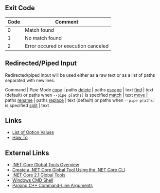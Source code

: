﻿## Exit Code

Code | Comment
--- | ---
0 | Match found
1 | No match found
2 | Error occured or execution canceled

## Redirected/Piped Input

Redirected/piped input will be used either as a raw text or as a list of paths separated with newlines.

Command | Pipe Mode
[copy](copy-command.md) | paths
[delete](delete-command.md) | paths
[escape](escape-command.md) | text
[find](find-command.md) | text (default) or paths when `--pipe p[aths]` is specified
[match](match-command.md) | text
[move](move-command.md) | paths
[rename](rename-command.md) | paths
[replace](replace-command.md) | text (default) or paths when `--pipe p[aths]` is specified
[split](split-command.md) | text

## Links

* [List of Option Values](OptionValues.md)
* [How To](HowTo.md)

## External Links

* [.NET Core Global Tools Overview](https://docs.microsoft.com/dotnet/core/tools/global-tools)
* [Create a .NET Core Global Tool Using the .NET Core CLI](https://docs.microsoft.com/dotnet/core/tools/global-tools-how-to-create)
* [.NET Core 2.1 Global Tools](https://natemcmaster.com/blog/2018/05/12/dotnet-global-tools/)
* [Windows CMD Shell](https://ss64.com/nt/syntax.html)
* [Parsing C++ Command-Line Arguments](https://docs.microsoft.com/cpp/cpp/parsing-cpp-command-line-arguments?view=vs-2019)
